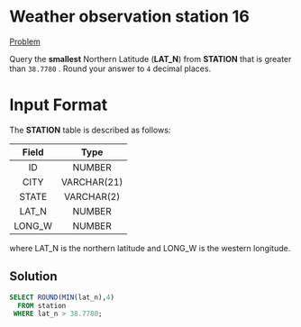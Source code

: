 # Weather observation station 16

[Problem](https://www.hackerrank.com/challenges/weather-observation-station-16/problem?isFullScreen=true)

Query the **smallest** Northern Latitude (**LAT_N**) from **STATION** that is greater than `38.7780` . Round your answer to `4` decimal places.

# Input Format

The **STATION** table is described as follows:

|Field|Type|
|:---:|:--:|
|ID| NUMBER|
|CITY|VARCHAR(21)|
|STATE|VARCHAR(2)|
|LAT_N|NUMBER|
|LONG_W|NUMBER|

where LAT_N is the northern latitude and LONG_W is the western longitude.

## Solution

```SQL
SELECT ROUND(MIN(lat_n),4)
  FROM station
 WHERE lat_n > 38.7780;
```
